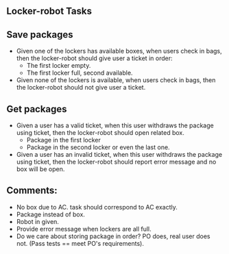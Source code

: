 ## Locker-robot Tasks
## Save packages

* Given one of the lockers has available boxes, when users check in bags, then the locker-robot should give user a ticket in order:
  - The first locker empty.
  - The first locker full, second available.
* Given none of the lockers is available, when users check in bags, then the locker-robot should not give user a ticket.

## Get packages

* Given a user has a valid ticket, when this user withdraws the package using ticket, then the locker-robot should open related box.
  - Package in the first locker
  - Package in the second locker or even the last one.
* Given a user has an invalid ticket, when this user withdraws the package using ticket, then the locker-robot should report error message and no box will be open.


## Comments:

- No box due to AC. task should correspond to AC exactly.
- Package instead of box.
- Robot in given.
- Provide error message when lockers are all full.
- Do we care about storing package in order? PO does, real user does not. (Pass tests == meet PO's requirements).
